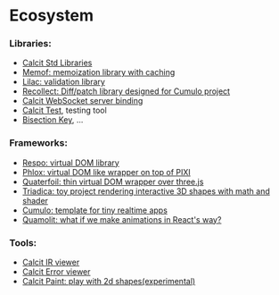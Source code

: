 # Ecosystem

### Libraries:

- [Calcit Std Libraries](https://github.com/calcit-lang/calcit.std)
- [Memof: memoization library with caching](https://github.com/calcit-lang/memof)
- [Lilac: validation library](https://github.com/calcit-lang/lilac)
- [Recollect: Diff/patch library designed for Cumulo project](https://github.com/calcit-lang/recollect)
- [Calcit WebSocket server binding](https://github.com/calcit-lang/calcit-wss)
- [Calcit Test](https://github.com/calcit-lang/calcit-test), testing tool
- [Bisection Key](https://github.com/calcit-lang/bisection-key), ...

### Frameworks:

- [Respo: virtual DOM library](https://github.com/Respo/respo.calcit)
- [Phlox: virtual DOM like wrapper on top of PIXI](https://github.com/Quamolit/phlox.calcit)
- [Quaterfoil: thin virtual DOM wrapper over three.js](https://github.com/Quamolit/quatrefoil.calcit)
- [Triadica: toy project rendering interactive 3D shapes with math and shader](https://github.com/Triadica/triadica-space)
- [Cumulo: template for tiny realtime apps](https://github.com/Cumulo/cumulo-workflow.calcit)
- [Quamolit: what if we make animations in React's way?](https://github.com/Quamolit/quamolit.calcit)

### Tools:

- [Calcit IR viewer](https://github.com/calcit-lang/calcit-ir-viewer)
- [Calcit Error viewer](https://github.com/calcit-lang/calcit-error-viewer)
- [Calcit Paint: play with 2d shapes(experimental)](https://github.com/calcit-lang/calcit-paint)

